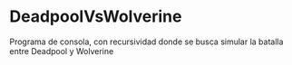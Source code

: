 # DeadpoolVsWolverine
Programa de consola, con recursividad donde se busca simular la batalla entre Deadpool y Wolverine
